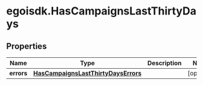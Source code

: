 # egoisdk.HasCampaignsLastThirtyDays

## Properties

Name | Type | Description | Notes
------------ | ------------- | ------------- | -------------
**errors** | [**HasCampaignsLastThirtyDaysErrors**](HasCampaignsLastThirtyDaysErrors.md) |  | [optional] 


